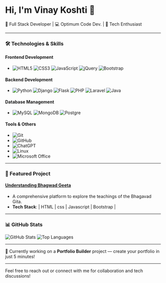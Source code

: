# Hi, I'm Vinay Koshti 👋

🚀 Full Stack Developer | 💻 Optimum Code Dev. | 🌟 Tech Enthusiast

---

### 🛠 Technologies & Skills

#### Frontend Development
- ![HTML5](https://img.shields.io/badge/-HTML5-E34F26?style=for-the-badge&logo=html5&logoColor=white&width=120)
 ![CSS3](https://img.shields.io/badge/-CSS3-1572B6?style=for-the-badge&logo=css3&logoColor=white&width=120)
 ![JavaScript](https://img.shields.io/badge/-JavaScript-F7DF1E?style=for-the-badge&logo=javascript&logoColor=black&width=120)
 ![jQuery](https://img.shields.io/badge/-jQuery-0769AD?style=for-the-badge&logo=jquery&logoColor=white&width=120)
 ![Bootstrap](https://img.shields.io/badge/-Bootstrap-563D7C?style=for-the-badge&logo=bootstrap&logoColor=white&width=120)

#### Backend Development
- ![Python](https://img.shields.io/badge/-Python-3776AB?style=for-the-badge&logo=python&logoColor=white&width=120)
 ![Django](https://img.shields.io/badge/-Django-092E20?style=for-the-badge&logo=django&logoColor=white&width=120)
 ![Flask](https://img.shields.io/badge/-Flask-000000?style=for-the-badge&logo=flask&logoColor=white&width=120)
 ![PHP](https://img.shields.io/badge/-PHP-777BB4?style=for-the-badge&logo=php&logoColor=white&width=120)
 ![Laravel](https://img.shields.io/badge/-Laravel-FF2D20?style=for-the-badge&logo=laravel&logoColor=white&width=120)
 ![Java](https://img.shields.io/badge/-Java-007396?style=for-the-badge&logo=java&logoColor=white&width=120)

#### Database Management
- ![MySQL](https://img.shields.io/badge/-MySQL-4479A1?style=for-the-badge&logo=mysql&logoColor=white&width=120)
 ![MongoDB](https://img.shields.io/badge/-MongoDB-47A248?style=for-the-badge&logo=mongodb&logoColor=white&width=120)
 ![Postgre](https://img.shields.io/badge/-MongoDB-47A248?style=for-the-badge&logo=postgre&logoColor=white&width=120)

#### Tools & Others
- ![Git](https://img.shields.io/badge/-Git-F05032?style=for-the-badge&logo=git&logoColor=white&width=120)
- ![GitHub](https://img.shields.io/badge/-GitHub-181717?style=for-the-badge&logo=github&logoColor=white&width=120)
- ![ChatGPT](https://img.shields.io/badge/-ChatGPT-41B883?style=for-the-badge&logo=openai&logoColor=white&width=120)
- ![Linux](https://img.shields.io/badge/-Linux-FCC624?style=for-the-badge&logo=linux&logoColor=black&width=120)
- ![Microsoft Office](https://img.shields.io/badge/-Microsoft%20Office-D83B01?style=for-the-badge&logo=microsoft-office&logoColor=white&width=120)

---

### 🚀 Featured Project

#### [Understanding Bhagwad Geeta](https://bhagwatgeeta.netlify.app/)
- A comprehensive platform to explore the teachings of the Bhagavad Gita.
- **Tech Stack**: 
  |     HTML      |      css     |  Javascript |   Bootstrap  |
   
---

### 📊 GitHub Stats

![GitHub Stats](https://github-readme-stats.vercel.app/api?username=Vinayrk2&show_icons=true&theme=radical)
![Top Languages](https://github-readme-stats.vercel.app/api/top-langs/?username=Vinayrk2&layout=compact&theme=radical)

---

🔭 Currently working on a **Portfolio Builder** project — create your portfolio in just 5 minutes!

---

Feel free to reach out or connect with me for collaboration and tech discussions!
